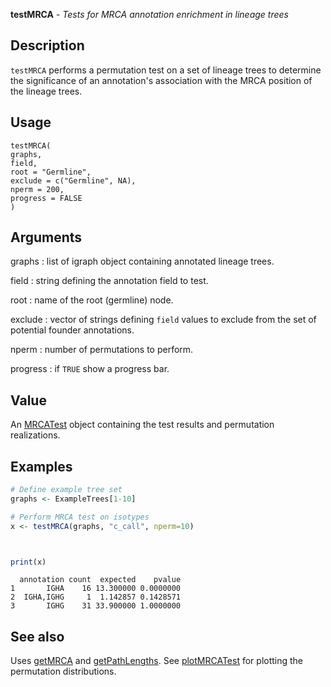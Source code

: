 **testMRCA** - *Tests for MRCA annotation enrichment in lineage trees*

Description
--------------------

`testMRCA` performs a permutation test on a set of lineage trees to determine
the significance of an annotation's association with the MRCA position of the lineage
trees.


Usage
--------------------
```
testMRCA(
graphs,
field,
root = "Germline",
exclude = c("Germline", NA),
nperm = 200,
progress = FALSE
)
```

Arguments
-------------------

graphs
:   list of igraph object containing annotated lineage trees.

field
:   string defining the annotation field to test.

root
:   name of the root (germline) node.

exclude
:   vector of strings defining `field` values to exclude from the
set of potential founder annotations.

nperm
:   number of permutations to perform.

progress
:   if `TRUE` show a progress bar.




Value
-------------------

An [MRCATest](MRCATest-class.md) object containing the test results and permutation
realizations.



Examples
-------------------

```R
# Define example tree set
graphs <- ExampleTrees[1-10]

# Perform MRCA test on isotypes
x <- testMRCA(graphs, "c_call", nperm=10)

```


```


```


```R
print(x)
```


```
  annotation count  expected    pvalue
1       IGHA    16 13.300000 0.0000000
2  IGHA,IGHG     1  1.142857 0.1428571
3       IGHG    31 33.900000 1.0000000

```



See also
-------------------

Uses [getMRCA](getMRCA.md) and [getPathLengths](getPathLengths.md). 
See [plotMRCATest](plotMRCATest.md) for plotting the permutation distributions.






